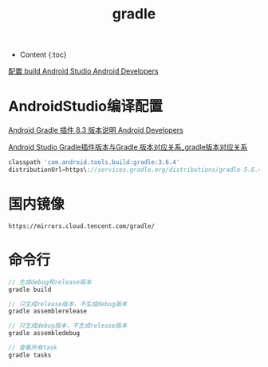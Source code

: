 ﻿---
layout:		post
category:	"program"
title:		"gradle"

tags:		[gradle]
---
- Content
{:toc}


[配置 build    Android Studio   Android Developers](https://developer.android.com/build?hl=zh-cn)



# AndroidStudio编译配置

[Android Gradle 插件 8.3 版本说明   Android Developers](https://developer.android.google.cn/build/releases/gradle-plugin?hl=zh-cn#groovy)

[Android Studio Gradle插件版本与Gradle 版本对应关系_gradle版本对应关系](https://blog.csdn.net/Sn_Keys/article/details/126306117)

```groovy
classpath 'com.android.tools.build:gradle:3.6.4'
distributionUrl=https\://services.gradle.org/distributions/gradle-5.6.4-all.zip
```



# 国内镜像

```
https://mirrors.cloud.tencent.com/gradle/
```



# 命令行

```groovy
// 生成debug和release版本
gradle build

// 只生成release版本，不生成debug版本
gradle assemblerelease 

// 只生成debug版本，不生成release版本
gradle assembledebug

// 查看所有task
gradle tasks
```

